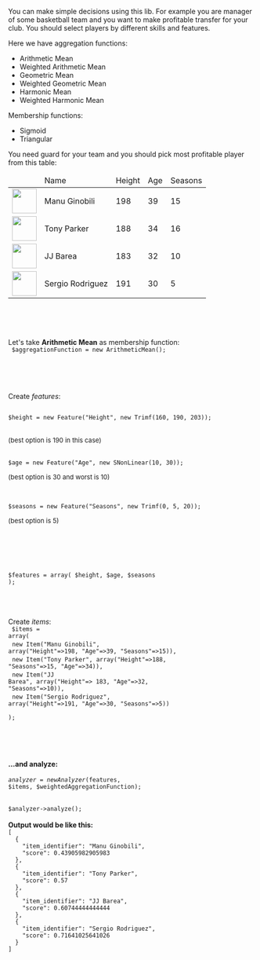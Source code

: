 You can make simple decisions using this lib. For example you are manager of some basketball team and you want to make profitable transfer
for your club. You should select players by different skills and features.


Here we have aggregation functions:
<ul>
<li>Arithmetic Mean</li>
<li>Weighted Arithmetic Mean</li>
<li>Geometric Mean</li>
<li>Weighted Geometric Mean</li>
<li>Harmonic Mean</li>
<li>Weighted Harmonic Mean</li>
</ul>

Membership functions:
<ul>
<li>Sigmoid</li>
<li>Triangular</li>
</ul>



You need guard for your team and you should pick most profitable player from this table:
<table>
<thead>
<td></td>
<td>Name</td>
<td>Height</td>
<td>Age</td>
<td>Seasons</td>
</thead>
<tr>
<td><img src="http://cdn.sportsoverdose.com/thumbs/manu-ginobili-20-nba-20140103021902.jpg" width="50"/></td>
<td>Manu Ginobili</td>
<td>198</td>
<td>39</td>
<td>15</td>
<tr>
<td><img src="http://cdn.sportsoverdose.com/thumbs/tony-parker-9-nba-20140103021857.jpg" width="50"/></td>
<td>Tony Parker</td>
<td>188</td>
<td>34</td>
<td>16</td>
<tr>
<tr>
<td><img src="http://sports.cbsimg.net/images/basketball/nba/players/170x170/1117748.png" width="50"/></td>
<td>JJ Barea</td>
<td>183</td>
<td>32</td>
<td>10</td>
<tr>
<tr>
<td><img src="http://cdn.sportsoverdose.com/thumbs/sergio-rodriguez-13-nba.jpg" width="50"/></td>
<td>Sergio Rodriguez</td>
<td>191</td>
<td>30</td>
<td>5</td>
<tr>
</table>



</br></br></br>

Let's take <b>Arithmetic Mean</b> as membership function:
</br>
<code>
$aggregationFunction = new ArithmeticMean();
</code>

</br></br></br>


Create <i>features</i>:
</br>

<code>
$height = new Feature("Height", new Trimf(160, 190, 203));
</code>
</br>
<p><font size="2">(best option is 190 in this case)</font></p>
</br>
<code>$age = new Feature("Age", new SNonLinear(10, 30));</code>
</br>
<p><font size="2">(best option is 30 and worst is 10)</font></p>
</br>

<code>$seasons = new Feature("Seasons", new Trimf(0, 5, 20));</code>
</br>
<p><font size="2">(best option is 5)</font></p>
</br>

</br></br></br>
<code>$features = array(
            $height, $age, $seasons
        );</code>
        
        
        
</br></br></br>
Create <i>items</i>:
</br>
<code>
$items = array(</code>
</br>
            &nbsp;&nbsp;<code>new Item("Manu Ginobili", array("Height"=>198, "Age"=>39, "Seasons"=>15)),</code>
            </br>
            &nbsp;&nbsp;<code>new Item("Tony Parker", array("Height"=>188, "Seasons"=>15, "Age"=>34)),</code>
            </br>
            &nbsp;&nbsp;<code>new Item("JJ Barea", array("Height"=> 183, "Age"=>32, "Seasons"=>10)),</code>
            </br>
            &nbsp;&nbsp;<code>new Item("Sergio Rodriguez", array("Height"=>191, "Age"=>30, "Seasons"=>5))</br>
        );</code>


</br></br></br>


<b>...and analyze:</b>
</br></br>
<code>$analyzer = new Analyzer($features, $items, $weightedAggregationFunction);</code>

</br>
<code>$analyzer->analyze();</code>
</br>
</br>
<b>Output would be like this:</b>
<code>
[
  {
    "item_identifier": "Manu Ginobili",
    "score": 0.43905982905983
  },
  {
    "item_identifier": "Tony Parker",
    "score": 0.57
  },
  {
    "item_identifier": "JJ Barea",
    "score": 0.60744444444444
  },
  {
    "item_identifier": "Sergio Rodriguez",
    "score": 0.71641025641026
  }
]
</code>









